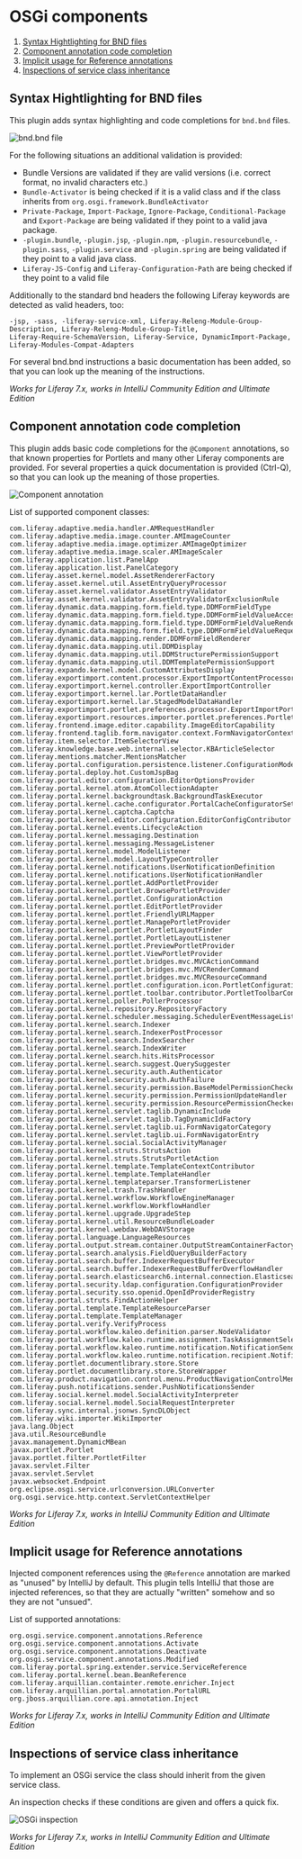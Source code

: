 OSGi components
===============

1. [Syntax Hightlighting for BND files](#syntax-hightlighting-for-bnd-files)
2. [Component annotation code completion](#component-annotation-code-completion)
3. [Implicit usage for Reference annotations](#implicit-usage-for-reference-annotations)
4. [Inspections of service class inheritance](#inspections-of-service-class-inheritance)

Syntax Hightlighting for BND files
----------------------------------

This plugin adds syntax highlighting and code completions for ```bnd.bnd``` files.

![bnd.bnd file](bnd.png "bnd.bnd file")

For the following situations an additional validation is provided:
* Bundle Versions are validated if they are valid versions (i.e. correct format, no invalid characters etc.)
* `Bundle-Activator` is being checked if it is a valid class and if the class inherits from `org.osgi.framework.BundleActivator`
* `Private-Package`, `Import-Package`, `Ignore-Package`, `Conditional-Package` and `Export-Package` are being validated if they point to a valid java package.
* `-plugin.bundle`, `-plugin.jsp`, `-plugin.npm`, `-plugin.resourcebundle`, `-plugin.sass`, `-plugin.service` and `-plugin.spring` are being validated if they point to a valid java class.
* `Liferay-JS-Config` and `Liferay-Configuration-Path` are being checked if they point to a valid file

Additionally to the standard bnd headers the following Liferay keywords are detected as valid headers, too:

    -jsp, -sass, -liferay-service-xml, Liferay-Releng-Module-Group-Description, Liferay-Releng-Module-Group-Title,
    Liferay-Require-SchemaVersion, Liferay-Service, DynamicImport-Package, Liferay-Modules-Compat-Adapters
        
For several bnd.bnd instructions a basic documentation has been added, so that you can look up the meaning of the instructions.

*Works for Liferay 7.x, works in IntelliJ Community Edition and Ultimate Edition*

Component annotation code completion
------------------------------------

This plugin adds basic code completions for the ```@Component``` annotations, so that known properties for Portlets and many other
Liferay components are provided. For several properties a quick documentation is provided (Ctrl-Q), so that
you can look up the meaning of those properties.

![Component annotation](component.png "Component annotation")

List of supported component classes:

    com.liferay.adaptive.media.handler.AMRequestHandler
    com.liferay.adaptive.media.image.counter.AMImageCounter
    com.liferay.adaptive.media.image.optimizer.AMImageOptimizer
    com.liferay.adaptive.media.image.scaler.AMImageScaler
    com.liferay.application.list.PanelApp
    com.liferay.application.list.PanelCategory
    com.liferay.asset.kernel.model.AssetRendererFactory
    com.liferay.asset.kernel.util.AssetEntryQueryProcessor
    com.liferay.asset.kernel.validator.AssetEntryValidator
    com.liferay.asset.kernel.validator.AssetEntryValidatorExclusionRule
    com.liferay.dynamic.data.mapping.form.field.type.DDMFormFieldType
    com.liferay.dynamic.data.mapping.form.field.type.DDMFormFieldValueAccessor
    com.liferay.dynamic.data.mapping.form.field.type.DDMFormFieldValueRenderer
    com.liferay.dynamic.data.mapping.form.field.type.DDMFormFieldValueRequestParameterRetriever
    com.liferay.dynamic.data.mapping.render.DDMFormFieldRenderer
    com.liferay.dynamic.data.mapping.util.DDMDisplay
    com.liferay.dynamic.data.mapping.util.DDMStructurePermissionSupport
    com.liferay.dynamic.data.mapping.util.DDMTemplatePermissionSupport
    com.liferay.expando.kernel.model.CustomAttributesDisplay
    com.liferay.exportimport.content.processor.ExportImportContentProcessor
    com.liferay.exportimport.kernel.controller.ExportImportController
    com.liferay.exportimport.kernel.lar.PortletDataHandler
    com.liferay.exportimport.kernel.lar.StagedModelDataHandler
    com.liferay.exportimport.portlet.preferences.processor.ExportImportPortletPreferencesProcessor
    com.liferay.exportimport.resources.importer.portlet.preferences.PortletPreferencesTranslator
    com.liferay.frontend.image.editor.capability.ImageEditorCapability
    com.liferay.frontend.taglib.form.navigator.context.FormNavigatorContextProvider
    com.liferay.item.selector.ItemSelectorView
    com.liferay.knowledge.base.web.internal.selector.KBArticleSelector
    com.liferay.mentions.matcher.MentionsMatcher
    com.liferay.portal.configuration.persistence.listener.ConfigurationModelListener
    com.liferay.portal.deploy.hot.CustomJspBag
    com.liferay.portal.editor.configuration.EditorOptionsProvider
    com.liferay.portal.kernel.atom.AtomCollectionAdapter
    com.liferay.portal.kernel.backgroundtask.BackgroundTaskExecutor
    com.liferay.portal.kernel.cache.configurator.PortalCacheConfiguratorSettings
    com.liferay.portal.kernel.captcha.Captcha
    com.liferay.portal.kernel.editor.configuration.EditorConfigContributor
    com.liferay.portal.kernel.events.LifecycleAction
    com.liferay.portal.kernel.messaging.Destination
    com.liferay.portal.kernel.messaging.MessageListener
    com.liferay.portal.kernel.model.ModelListener
    com.liferay.portal.kernel.model.LayoutTypeController
    com.liferay.portal.kernel.notifications.UserNotificationDefinition
    com.liferay.portal.kernel.notifications.UserNotificationHandler
    com.liferay.portal.kernel.portlet.AddPortletProvider
    com.liferay.portal.kernel.portlet.BrowsePortletProvider
    com.liferay.portal.kernel.portlet.ConfigurationAction
    com.liferay.portal.kernel.portlet.EditPortletProvider
    com.liferay.portal.kernel.portlet.FriendlyURLMapper
    com.liferay.portal.kernel.portlet.ManagePortletProvider
    com.liferay.portal.kernel.portlet.PortletLayoutFinder
    com.liferay.portal.kernel.portlet.PortletLayoutListener
    com.liferay.portal.kernel.portlet.PreviewPortletProvider
    com.liferay.portal.kernel.portlet.ViewPortletProvider
    com.liferay.portal.kernel.portlet.bridges.mvc.MVCActionCommand
    com.liferay.portal.kernel.portlet.bridges.mvc.MVCRenderCommand
    com.liferay.portal.kernel.portlet.bridges.mvc.MVCResourceCommand
    com.liferay.portal.kernel.portlet.configuration.icon.PortletConfigurationIcon
    com.liferay.portal.kernel.portlet.toolbar.contributor.PortletToolbarContributor
    com.liferay.portal.kernel.poller.PollerProcessor
    com.liferay.portal.kernel.repository.RepositoryFactory
    com.liferay.portal.kernel.scheduler.messaging.SchedulerEventMessageListener
    com.liferay.portal.kernel.search.Indexer
    com.liferay.portal.kernel.search.IndexerPostProcessor
    com.liferay.portal.kernel.search.IndexSearcher
    com.liferay.portal.kernel.search.IndexWriter
    com.liferay.portal.kernel.search.hits.HitsProcessor
    com.liferay.portal.kernel.search.suggest.QuerySuggester
    com.liferay.portal.kernel.security.auth.Authenticator
    com.liferay.portal.kernel.security.auth.AuthFailure
    com.liferay.portal.kernel.security.permission.BaseModelPermissionChecker
    com.liferay.portal.kernel.security.permission.PermissionUpdateHandler
    com.liferay.portal.kernel.security.permission.ResourcePermissionChecker
    com.liferay.portal.kernel.servlet.taglib.DynamicInclude
    com.liferay.portal.kernel.servlet.taglib.TagDynamicIdFactory
    com.liferay.portal.kernel.servlet.taglib.ui.FormNavigatorCategory
    com.liferay.portal.kernel.servlet.taglib.ui.FormNavigatorEntry
    com.liferay.portal.kernel.social.SocialActivityManager
    com.liferay.portal.kernel.struts.StrutsAction
    com.liferay.portal.kernel.struts.StrutsPortletAction
    com.liferay.portal.kernel.template.TemplateContextContributor
    com.liferay.portal.kernel.template.TemplateHandler
    com.liferay.portal.kernel.templateparser.TransformerListener
    com.liferay.portal.kernel.trash.TrashHandler
    com.liferay.portal.kernel.workflow.WorkflowEngineManager
    com.liferay.portal.kernel.workflow.WorkflowHandler
    com.liferay.portal.kernel.upgrade.UpgradeStep
    com.liferay.portal.kernel.util.ResourceBundleLoader
    com.liferay.portal.kernel.webdav.WebDAVStorage
    com.liferay.portal.language.LanguageResources
    com.liferay.portal.output.stream.container.OutputStreamContainerFactory
    com.liferay.portal.search.analysis.FieldQueryBuilderFactory
    com.liferay.portal.search.buffer.IndexerRequestBufferExecutor
    com.liferay.portal.search.buffer.IndexerRequestBufferOverflowHandler
    com.liferay.portal.search.elasticsearch6.internal.connection.ElasticsearchConnection
    com.liferay.portal.security.ldap.configuration.ConfigurationProvider
    com.liferay.portal.security.sso.openid.OpenIdProviderRegistry
    com.liferay.portal.struts.FindActionHelper
    com.liferay.portal.template.TemplateResourceParser
    com.liferay.portal.template.TemplateManager
    com.liferay.portal.verify.VerifyProcess
    com.liferay.portal.workflow.kaleo.definition.parser.NodeValidator
    com.liferay.portal.workflow.kaleo.runtime.assignment.TaskAssignmentSelector
    com.liferay.portal.workflow.kaleo.runtime.notification.NotificationSender
    com.liferay.portal.workflow.kaleo.runtime.notification.recipient.NotificationRecipientBuilder
    com.liferay.portlet.documentlibrary.store.Store
    com.liferay.portlet.documentlibrary.store.StoreWrapper
    com.liferay.product.navigation.control.menu.ProductNavigationControlMenuEntry
    com.liferay.push.notifications.sender.PushNotificationsSender
    com.liferay.social.kernel.model.SocialActivityInterpreter
    com.liferay.social.kernel.model.SocialRequestInterpreter
    com.liferay.sync.internal.jsonws.SyncDLObject
    com.liferay.wiki.importer.WikiImporter
    java.lang.Object
    java.util.ResourceBundle
    javax.management.DynamicMBean
    javax.portlet.Portlet
    javax.portlet.filter.PortletFilter
    javax.servlet.Filter
    javax.servlet.Servlet
    javax.websocket.Endpoint
    org.eclipse.osgi.service.urlconversion.URLConverter
    org.osgi.service.http.context.ServletContextHelper

*Works for Liferay 7.x, works in IntelliJ Community Edition and Ultimate Edition*

Implicit usage for Reference annotations
----------------------------------------

Injected component references using the ```@Reference``` annotation are marked as "unused" by IntelliJ by default.
This plugin tells IntelliJ that those are injected references, so that they are actually "written" somehow and
so they are not "unsued".

List of supported annotations:
    
    org.osgi.service.component.annotations.Reference
    org.osgi.service.component.annotations.Activate
    org.osgi.service.component.annotations.Deactivate
    org.osgi.service.component.annotations.Modified
    com.liferay.portal.spring.extender.service.ServiceReference
    com.liferay.portal.kernel.bean.BeanReference
    com.liferay.arquillian.containter.remote.enricher.Inject
    com.liferay.arquillian.portal.annotation.PortalURL
    org.jboss.arquillian.core.api.annotation.Inject

*Works for Liferay 7.x, works in IntelliJ Community Edition and Ultimate Edition*

Inspections of service class inheritance
----------------------------------------

To implement an OSGi service the class should inherit from the given service class.

An inspection checks if these conditions are given and offers a quick fix.

![OSGi inspection](osgi_inspection.png "OSGi inspection")

*Works for Liferay 7.x, works in IntelliJ Community Edition and Ultimate Edition*